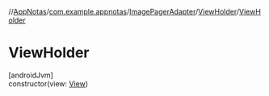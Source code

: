 //[AppNotas](../../../../index.md)/[com.example.appnotas](../../index.md)/[ImagePagerAdapter](../index.md)/[ViewHolder](index.md)/[ViewHolder](-view-holder.md)

# ViewHolder

[androidJvm]\
constructor(view: [View](https://developer.android.com/reference/kotlin/android/view/View.html))
